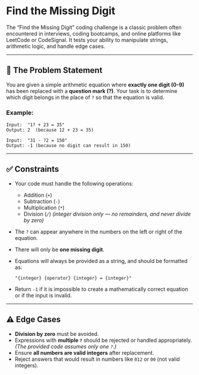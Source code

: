 # Find the Missing Digit

The “Find the Missing Digit” coding challenge is a classic problem often encountered in interviews, coding bootcamps, and online platforms like LeetCode or CodeSignal. It tests your ability to manipulate strings, arithmetic logic, and handle edge cases.

---

## 🧠 The Problem Statement

You are given a simple arithmetic equation where **exactly one digit (0-9)** has been replaced with a **question mark (?)**. Your task is to determine which digit belongs in the place of `?` so that the equation is valid.

### Example:

```
Input:  "1? + 23 = 35"
Output: 2  (because 12 + 23 = 35)
```

```
Input:  "31 - ?2 = 150"
Output: -1 (because no digit can result in 150)
```

---

## ✅ Constraints

- Your code must handle the following operations:

  - Addition (`+`)
  - Subtraction (`-`)
  - Multiplication (`*`)
  - Division (`/`)
    _(integer division only — no remainders, and never divide by zero)_

- The `?` can appear anywhere in the numbers on the left or right of the equation.

- There will only be **one missing digit**.

- Equations will always be provided as a string, and should be formatted as:

  ```
  "{integer} {operator} {integer} = {integer}"
  ```

- Return `-1` if it is impossible to create a mathematically correct equation or if the input is invalid.

---

## ⚠️ Edge Cases

- **Division by zero** must be avoided.
- Expressions with **multiple `?`** should be rejected or handled appropriately.
  _(The provided code assumes only one `?`.)_
- Ensure **all numbers are valid integers** after replacement.
- Reject answers that would result in numbers like `012` or `00` (not valid integers).
